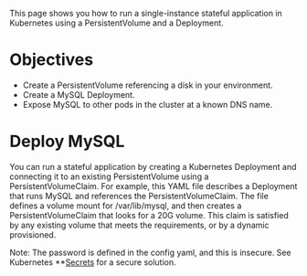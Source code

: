 This page shows you how to run a single-instance stateful application in Kubernetes using a PersistentVolume and a Deployment.

# Objectives
- Create a PersistentVolume referencing a disk in your environment.
- Create a MySQL Deployment.
- Expose MySQL to other pods in the cluster at a known DNS name.

# Deploy MySQL
You can run a stateful application by creating a Kubernetes Deployment and connecting it to an existing PersistentVolume using a PersistentVolumeClaim.
For example, this YAML file describes a Deployment that runs MySQL and references the PersistentVolumeClaim. The file defines a volume mount for /var/lib/mysql, and then creates a PersistentVolumeClaim that looks for a 20G volume. This claim is satisfied by any existing volume that meets the requirements, or by a dynamic provisioned.

Note: The password is defined in the config yaml, and this is insecure. See Kubernetes **[Secrets](https://kubernetes.io/docs/concepts/configuration/secret/) for a secure solution.
